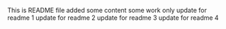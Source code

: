This is README file
added some content
some work only
update for readme 1
update for readme 2
update for readme 3
update for readme 4
